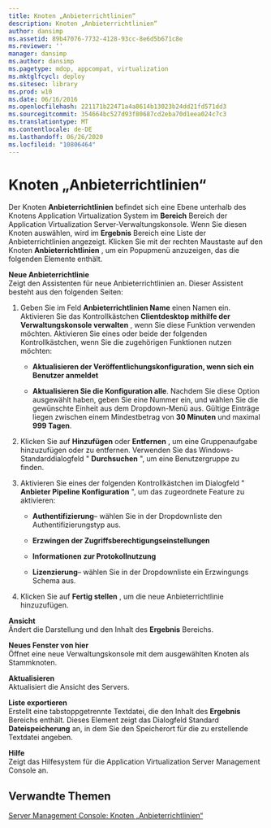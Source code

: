 ```yaml
---
title: Knoten „Anbieterrichtlinien“
description: Knoten „Anbieterrichtlinien“
author: dansimp
ms.assetid: 89b47076-7732-4128-93cc-8e6d5b671c8e
ms.reviewer: ''
manager: dansimp
ms.author: dansimp
ms.pagetype: mdop, appcompat, virtualization
ms.mktglfcycl: deploy
ms.sitesec: library
ms.prod: w10
ms.date: 06/16/2016
ms.openlocfilehash: 221171b22471a4a8614b13023b24dd21fd571dd3
ms.sourcegitcommit: 354664bc527d93f80687cd2eba70d1eea024c7c3
ms.translationtype: MT
ms.contentlocale: de-DE
ms.lasthandoff: 06/26/2020
ms.locfileid: "10806464"
---
```

# Knoten „Anbieterrichtlinien“


Der Knoten **Anbieterrichtlinien** befindet sich eine Ebene unterhalb des Knotens Application Virtualization System im **Bereich** Bereich der Application Virtualization Server-Verwaltungskonsole. Wenn Sie diesen Knoten auswählen, wird im **Ergebnis** Bereich eine Liste der Anbieterrichtlinien angezeigt. Klicken Sie mit der rechten Maustaste auf den Knoten **Anbieterrichtlinien** , um ein Popupmenü anzuzeigen, das die folgenden Elemente enthält.

<a href="" id="new-provider-policy"></a>**Neue Anbieterrichtlinie**  
Zeigt den Assistenten für neue Anbieterrichtlinien an. Dieser Assistent besteht aus den folgenden Seiten:

1.  Geben Sie im Feld **Anbieterrichtlinien Name** einen Namen ein. Aktivieren Sie das Kontrollkästchen **Clientdesktop mithilfe der Verwaltungskonsole verwalten** , wenn Sie diese Funktion verwenden möchten. Aktivieren Sie eines oder beide der folgenden Kontrollkästchen, wenn Sie die zugehörigen Funktionen nutzen möchten:

    -   **Aktualisieren der Veröffentlichungskonfiguration, wenn sich ein Benutzer anmeldet**

    -   **Aktualisieren Sie die Konfiguration alle**. Nachdem Sie diese Option ausgewählt haben, geben Sie eine Nummer ein, und wählen Sie die gewünschte Einheit aus dem Dropdown-Menü aus. Gültige Einträge liegen zwischen einem Mindestbetrag von **30 Minuten** und maximal **999 Tagen**.

2.  Klicken Sie auf **Hinzufügen** oder **Entfernen** , um eine Gruppenaufgabe hinzuzufügen oder zu entfernen. Verwenden Sie das Windows-Standarddialogfeld " **Durchsuchen** ", um eine Benutzergruppe zu finden.

3.  Aktivieren Sie eines der folgenden Kontrollkästchen im Dialogfeld " **Anbieter Pipeline Konfiguration** ", um das zugeordnete Feature zu aktivieren:

    -   **Authentifizierung**– wählen Sie in der Dropdownliste den Authentifizierungstyp aus.

    -   **Erzwingen der Zugriffsberechtigungseinstellungen**

    -   **Informationen zur Protokollnutzung**

    -   **Lizenzierung**– wählen Sie in der Dropdownliste ein Erzwingungs Schema aus.

4.  Klicken Sie auf **Fertig stellen** , um die neue Anbieterrichtlinie hinzuzufügen.

<a href="" id="view"></a>**Ansicht**  
Ändert die Darstellung und den Inhalt des **Ergebnis** Bereichs.

<a href="" id="new-window-from-here"></a>**Neues Fenster von hier**  
Öffnet eine neue Verwaltungskonsole mit dem ausgewählten Knoten als Stammknoten.

<a href="" id="refresh"></a>**Aktualisieren**  
Aktualisiert die Ansicht des Servers.

<a href="" id="export-list"></a>**Liste exportieren**  
Erstellt eine tabstoppgetrennte Textdatei, die den Inhalt des **Ergebnis** Bereichs enthält. Dieses Element zeigt das Dialogfeld Standard **Dateispeicherung** an, in dem Sie den Speicherort für die zu erstellende Textdatei angeben.

<a href="" id="help"></a>**Hilfe**  
Zeigt das Hilfesystem für die Application Virtualization Server Management Console an.

## Verwandte Themen


[Server Management Console: Knoten „Anbieterrichtlinien“](server-management-console-provider-policies-node.md)

 

 





